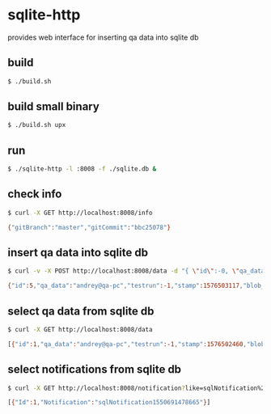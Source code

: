 # sqlite-http
provides web interface for inserting qa data into sqlite db

## build
```bash
$ ./build.sh
```

## build small binary
```bash
$ ./build.sh upx
```

## run
```bash
$ ./sqlite-http -l :8008 -f ./sqlite.db &
```

## check info
```bash
$ curl -X GET http://localhost:8008/info

{"gitBranch":"master","gitCommit":"bbc25078"}
```

## insert qa data into sqlite db
```bash
$ curl -v -X POST http://localhost:8008/data -d "{ \"id\":-0, \"qa_data\":\"`whoami`@`hostname`\", \"testrun\":-1, \"stamp\":`date +%s`, \"blob_data\":\"`whoami`@`hostname`\" }"

{"id":5,"qa_data":"andrey@qa-pc","testrun":-1,"stamp":1576503117,"blob_data":"andrey@qa-pc"}
```

## select qa data from sqlite db
```bash
$ curl -X GET http://localhost:8008/data

[{"id":1,"qa_data":"andrey@qa-pc","testrun":-1,"stamp":1576502460,"blob_data":""}]
```

## select notifications from sqlite db
```bash
$ curl -X GET http://localhost:8008/notification?like=sqlNotification%25

[{"Id":1,"Notification":"sqlNotification1550691478665"}]
```